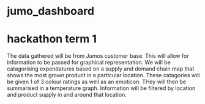 # jumo_dashboard

<h1 font-color="red">hackathon term 1</h1>

<p>The data gathered will be from Jumos customer base. This will allow for information to be passed for graphical representation. We will be catagorising expendatures based on a supply and demand chain map that shows the most grown product in a particular location. These catagories will be given 1 of 3 colour ratings as well as an emoticon. THey will then be summarised in a temperature graph. Information will be filtered by location and product supply in and around that location.</p>
